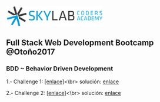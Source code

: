 [![Skylab](https://github.com/Iggy-Codes/logo-images/blob/master/logos/skylab-56.png)](http://www.skylabcoders.com/)

## Full Stack Web Development Bootcamp @Otoño2017

### BDD ~ Behavior Driven Development

1.- Challenge 1: [[enlace]][challenge1]<\br>
    solución: [enlace](https://mtzfactory.github.io/bdd-jasmine/bdd-drinkabout.html)

2.- Challenge 2: [[enlace]][challenge2]<\br>
    solución: [enlace](https://mtzfactory.github.io/bdd-jasmine/bdd-rockpaperscissors.html)

[challenge1]: https://github.com/juanmaguitar/exercises-katas-js/blob/master/DrinkAbout/README.md
[challenge2]: https://github.com/juanmaguitar/exercises-katas-js/blob/master/RockPaperScissors/README.md